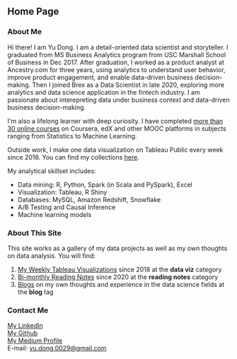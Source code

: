 <head>
<!-- Google tag (gtag.js) -->
<script async src="https://www.googletagmanager.com/gtag/js?id=G-HYNJ6LL1M6"></script>
<script>
  window.dataLayer = window.dataLayer || [];
  function gtag(){dataLayer.push(arguments);}
  gtag('js', new Date());

  gtag('config', 'G-HYNJ6LL1M6');
</script>
</head>

## Home Page

### About Me

Hi there! I am Yu Dong. I am a detail-oriented data scientist and storyteller. I graduated from MS Business Analytics program from USC Marshall School of Business in Dec 2017. After graduation, I worked as a product analyst at Ancestry.com for three years, using analytics to understand user behavior, improve product engagement, and enable data-driven business decision-making. Then I joined Brex as a Data Scientist in late 2020, exploring more analytics and data science application in the fintech industry. I am passionate about interepreting data under business context and data-driven business decision-making.

I'm also a lifelong learner with deep curiosity. I have completed [more than 30 online courses](https://yudong-94.github.io/personal-website/blogs/MOOCList) on Coursera, edX and other MOOC platforms in subjects ranging from Statistics to Machine Learning.

Outside work, I make one data visualization on Tableau Public every week since 2018. You can find my collections [here](https://yudong-94.github.io/personal-website/project/ProjectList/).   

My analytical skillset includes:
- Data mining: R, Python, Spark (in Scala and PySpark), Excel
- Visualization: Tableau, R Shiny
- Databases: MySQL, Amazon Redshift, Snowflake
- A/B Testing and Causal Inference
- Machine learning models

### About This Site

This site works as a gallery of my data projects as well as my own thoughts on data analysis. You will find:  
1. [My Weekly Tableau Visualizations](https://yudong-94.github.io/personal-website/categories/#data-viz) since 2018 at the **data viz** category  
2. [Bi-monthly Reading Notes](https://yudong-94.github.io/personal-website/categories/#reading-notes) since 2020 at the **reading notes** category  
3. [Blogs](https://yudong-94.github.io/personal-website/categories/#blog) on my own thoughts and experience in the data science fields at the **blog** tag  

### Contact Me    

[My LinkedIn](https://www.linkedin.com/in/yudong1994/)  
[My Github](https://github.com/yudong-94)  
[My Medium Profile](https://medium.com/@ydong029)  
E-mail: yu.dong.0029@gmail.com
